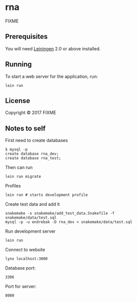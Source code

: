 # rna

FIXME

## Prerequisites

You will need [Leiningen][1] 2.0 or above installed.

[1]: https://github.com/technomancy/leiningen

## Running

To start a web server for the application, run:

    lein run

## License

Copyright © 2017 FIXME

## Notes to self

First need to create databases

```
$ mysql -p
create database rna_dev;
create database rna_test;
```

Then can run

```
lein run migrate
```

Profiles

```
lein run # starts development profile
```

Create test data and add it

```
snakemake -s snakemake/add_test_data.Snakefile -f snakemake/data/test.sql
mysql -p -u endrebak -D rna_dev < snakemake/data/test.sql
```

Run development server

```
lein run
```

Connect to website

```
lynx localhost:3000
```

Database port:

```
3306
```

Port for server:

```
8080
```
